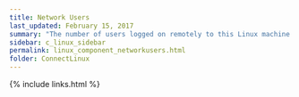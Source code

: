 ```yaml
---
title: ﻿Network Users
last_updated: February 15, 2017
summary: "The number of users logged on remotely to this Linux machine."
sidebar: c_linux_sidebar
permalink: linux_component_networkusers.html
folder: ConnectLinux
---
```


{% include links.html %}
